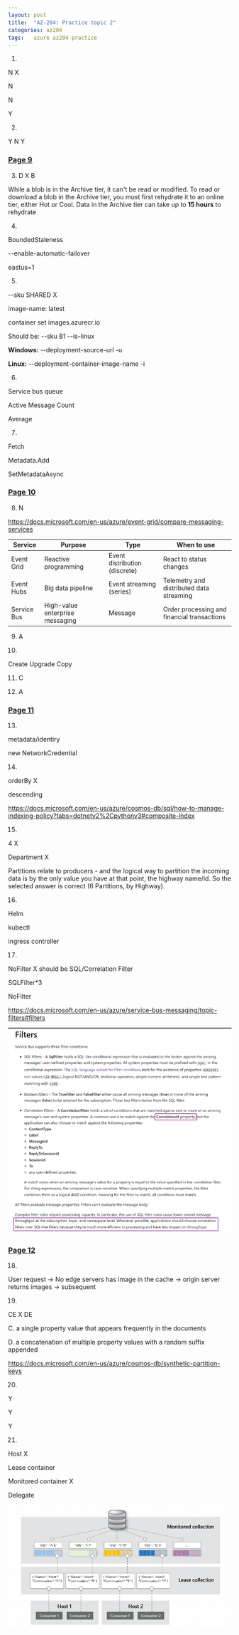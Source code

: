 ```yaml
---
layout: post
title:  "AZ-204: Practice topic 2"
categories: az204
tags:   azure az204 practice
---
```



1.
N   X

N

N

Y


2.
Y
N
Y


### [Page 9](https://www.examtopics.com/exams/microsoft/az-204/view/9/)

3. D    X   B

While a blob is in the Archive tier, it can't be read or modified. To read or download a blob in the Archive tier, you must first rehydrate it to an online tier, either Hot or Cool. Data in the Archive tier can take up to **15 hours** to rehydrate


4. 
BoundedStaleness

--enable-automatic-failover

eastus=1


5. 
--sku SHARED    X

image-name: latest

container set images.azurecr.io

Should be: 
--sku B1 --is-linux


**Windows:**
--deployment-source-url -u

**Linux:**
--deployment-container-image-name -i



6.
Service bus queue

Active Message Count

Average


7.
Fetch

Metadata.Add

SetMetadataAsync


### [Page 10](https://www.examtopics.com/exams/microsoft/az-204/view/10/)

8. N

https://docs.microsoft.com/en-us/azure/event-grid/compare-messaging-services

|Service|	Purpose|	Type|	When to use|
|--|--|--|--|
|Event Grid|	Reactive programming|	Event distribution (discrete)|	React to status changes
|Event Hubs|	Big data pipeline|	Event streaming (series)|	Telemetry and distributed data streaming
|Service Bus|	High-value enterprise messaging|	Message|	Order processing and financial transactions

9. A


10. 
Create
Upgrade
Copy


11. C


12. A

### [Page 11](https://www.examtopics.com/exams/microsoft/az-204/view/11/)

13. 
metadata/identiry

new NetworkCredential

14. 
orderBy X

descending

https://docs.microsoft.com/en-us/azure/cosmos-db/sql/how-to-manage-indexing-policy?tabs=dotnetv2%2Cpythonv3#composite-index



15. 
4   X

Department  X

Partitions relate to producers - and the logical way to partition the incoming data is by the only value you have at that point, the highway name/id. So the selected answer is correct (6 Partitions, by Highway).


16. 
Helm

kubectl

ingress controller

17. 
NoFilter    X should be SQL/Correlation Filter

SQLFilter*3

NoFilter


https://docs.microsoft.com/en-us/azure/service-bus-messaging/topic-filters#filters

![](/images/2022-02-06-06-25-32.png)

### [Page 12](https://www.examtopics.com/exams/microsoft/az-204/view/12/)

18. 
User request -> No edge servers has image in the cache -> origin server returns images -> subsequent

19. 
CE  X   DE

C. a single property value that appears frequently in the documents

D. a concatenation of multiple property values with a random suffix appended

https://docs.microsoft.com/en-us/azure/cosmos-db/synthetic-partition-keys


20.
Y

Y

Y 

21. 
Host    X

Lease container

Monitored container X

Delegate

![](/images/2022-02-07-19-38-20.png)